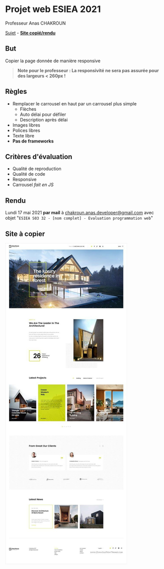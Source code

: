 # Projet web ESIEA 2021
Professeur Anas CHAKROUN

<span>[Sujet](https://docs.google.com/document/d/1lb-uMzLFX5j1SYizT4z8LypalpZee6FAmU3vZ4fvMnY/edit) - **[Site copié/rendu](https://rasp-al.com/web2021/)**</span>

## But
Copier la page donnée de manière responsive

> **Note pour le professeur : La responsivité ne sera pas assurée pour des largeurs < 260px !**

## Règles
- Remplacer le carrousel en haut par un carrousel plus simple
  - Flèches
  - Auto délai pour défiler
  - Description après délai
- Images libres
- Polices libres
- Texte libre
- **Pas de frameworks**

## Critères d'évaluation
- Qualité de reproduction
- Qualité de code
- Responsive
- Carrousel _fait en JS_

## Rendu
Lundi 17 mai 2021 **par mail** à chakroun.anas.developer@gmail.com avec objet "`ESIEA S03 32 - [nom complet] - Evaluation programmation web`"

## Site à copier
[![Site](assets/images/site.jpg)](https://paul-themes.com/wp/bauhaus/)

